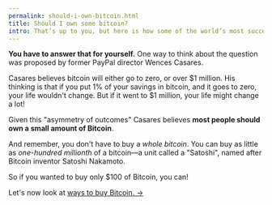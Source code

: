 ```yaml
---
permalink: should-i-own-bitcoin.html
title: Should I own some bitcoin?
intro: That’s up to you, but here is how some of the world’s most successful people answer that question.
---
```


**You have to answer that for yourself.** One way to think about the question was proposed by former PayPal director Wences Casares. 

Casares believes bitcoin will either go to zero, or over $1 million. His thinking is that if you put 1% of your savings in bitcoin, and it goes to zero, your life wouldn't change. But if it went to $1 million, your life might change a lot! 

Given this "asymmetry of outcomes" Casares believes **most people should own a small amount of Bitcoin**.

And remember, you don't have to buy a *whole bitcoin*. You can buy as little as *one-hundred millionth* of a bitcoin—a unit called a "Satoshi", named after Bitcoin inventor Satoshi Nakamoto. 

So if you wanted to buy only $100 of Bitcoin, you can! 

Let's now look at [ways to buy Bitcoin. →](/how-do-i-buy-bitcoin.html)